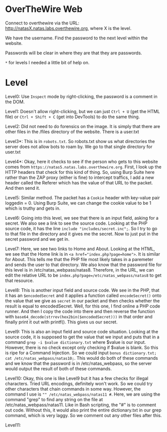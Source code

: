 # OverTheWire Web
Connect to overthewire via the URL: http://natasX.natas.labs.overthewire.org, where X is the level.

We have the username. Find the password to the next level within the website.

Passwords will be clear in where they are that they are passwords.

`*` for levels I needed a little bit of help on.

# Level

Level0: Use `Inspect` mode by right-clicking, the password is a comment in the DOM. 

Level1: Doesn't allow right-clicking, but we can just `Ctrl + U` (get the HTML file) or `Ctrl + Shift + C` (get into DevTools) to do the same thing.

Level2: Did not need to do forensics on the image. It is simply that there are other files in the /files directory of the website. There is a user.txt

Level3*: This is in `robots.txt`. So robots.txt show us what directories the server does not allow bots
to roam by. We go to that single directory for user.txt

Level4*: Okay, here it checks to see if the person who gets to this website comes from `https://natas5.natas.labs.overthewire.org`. First, I look up the HTTP headers that check for this kind of thing. So, using Burp Suite here rather than the ZAP proxy (either is fine) to intercept traffics, I add a new header called the Referer which has the value of that URL to the packet. And then send it.

Level5: Similar method. The packet has a `Cookie` header with key-value pair loggedin = 0. Using Burp Suite, we can change the cookie value to be 1 which is truthy and gets in. 

Level6: Going into this level, we see that there is an input field, asking for a secret. We also see a link to see the source code. Looking at
the PHP source code, it has the line `include "includes/secret.inc";`. So I try to go to that file in the directory and it gives me the secret. Now to just put in the secret password and we get in. 

Level7: Here, we see two links to Home and About. Looking at the HTML, we see that the Home link is in `<a href="index.php?page=home">`. It is similar for About. This tells me that the PHP file most likely takes in a paremeter and sends the user to that directory. We also know that the password file for this level is in /etc/natas_webpass/natas8. Therefore, in the URL, we can edit the relative URL to be `index.php?page=/etc/natas_webpass/natas8` to get that resource.

Level8: This is another input field and source code. We see in the PHP, that it has an `$encodedSecret` and it applies a function called `encodeSecret()` onto the value that we give as `secret` in our packet and then checks whether the result is equal to encodedSecret. Well, for this one, I find online a PHP code runner. And then I copy the code into there and then reverse the function with `base64_decode(strrev(hex2bin($encodedSecret)))` in that order and finally print it out with printf(). This gives us our secret.

Level9: This is also an input field and source code situation. Looking at the source code, it is supposed to get the value that we input and puts that in a command `grep -i $value dictionary.txt` where $value is our input. However, there is no check except only checking if $value is blank. So this is ripe for a Command Injection. So we could input `bonus dictionary.txt; cat /etc/natas_webpass/natas10;`. This would do both of these commands and we know that the password is in /etc/natas_webpass, so the server would output the result of both of these commands.

Level10: Okay, this one is like Level9 but it has a few checks for illegal characters. Tried URL encodings, definitely won't work. So we could try other characters that chain commands in some way. However, the command I use is `"" /etc/natas_webpass/natas11 #`. Here, we are using the command "grep" to find any string on the file at /etc/natas_webpass/natas11. Like in Bash scripting, the "#" is to comment out code. Without this, it would also print the entire dictionary.txt in our grep command, which is very laggy. So we comment out any other files after this.

Level11: